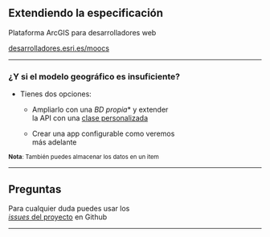 <!-- .slide: class="title" -->

## Extendiendo la especificación
Plataforma ArcGIS para desarrolladores web

[desarrolladores.esri.es/moocs](http://desarrolladores.esri.es/moocs)

---

<!-- .slide: class="section" -->

### ¿Y si el modelo geográfico es insuficiente?

* Tienes dos opciones:
  * Ampliarlo con una *BD propia** y extender <br>
    la API con una [clase personalizada](https://developers.arcgis.com/javascript/3/jshelp/intro_javascript_classes.html)

  * Crear una app configurable como veremos <br>
    más adelante

<small>**Nota**: También puedes almacenar los datos en un item</small>

---

<!-- .slide: class="questions centered" -->

## Preguntas

Para cualquier duda puedes usar los <br>[*issues* del proyecto](https://github.com/esri-es/moocs/issues) en Github

---


<!-- .slide: class="end" -->
